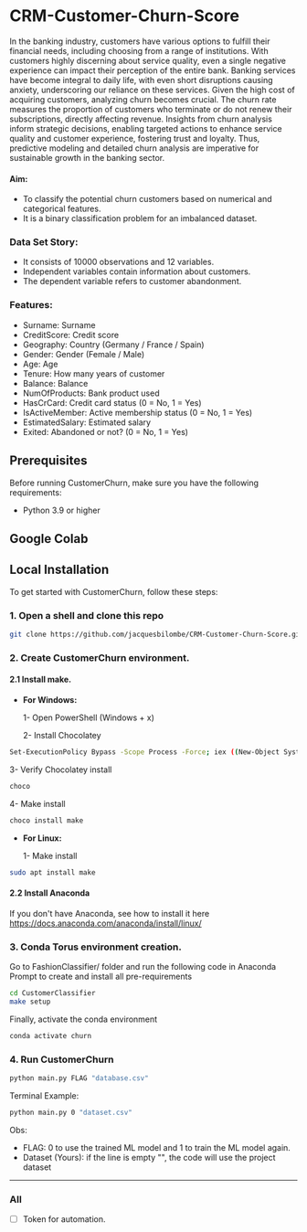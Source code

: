 # CRM-Customer-Churn-Score

In the banking industry, customers have various options to fulfill their financial needs, including choosing from a range of institutions. With customers highly discerning about service quality, even a single negative experience can impact their perception of the entire bank. Banking services have become integral to daily life, with even short disruptions causing anxiety, underscoring our reliance on these services. Given the high cost of acquiring customers, analyzing churn becomes crucial. The churn rate measures the proportion of customers who terminate or do not renew their subscriptions, directly affecting revenue. Insights from churn analysis inform strategic decisions, enabling targeted actions to enhance service quality and customer experience, fostering trust and loyalty. Thus, predictive modeling and detailed churn analysis are imperative for sustainable growth in the banking sector.

#### Aim:
- To classify the potential churn customers based on numerical and categorical features.
- It is a binary classification problem for an imbalanced dataset.

### Data Set Story:
- It consists of 10000 observations and 12 variables.
- Independent variables contain information about customers.
- The dependent variable refers to customer abandonment.

### Features:
- Surname: Surname
- CreditScore: Credit score
- Geography: Country (Germany / France / Spain)
- Gender: Gender (Female / Male)
- Age: Age
- Tenure: How many years of customer
- Balance: Balance
- NumOfProducts: Bank product used
- HasCrCard: Credit card status (0 = No, 1 = Yes)
- IsActiveMember: Active membership status (0 = No, 1 = Yes)
- EstimatedSalary: Estimated salary
- Exited: Abandoned or not? (0 = No, 1 = Yes)

## Prerequisites

Before running CustomerChurn, make sure you have the following requirements:

- Python 3.9 or higher
  

## Google Colab


## Local Installation

To get started with CustomerChurn, follow these steps:

### **1. Open a shell and clone this repo**

```bash
git clone https://github.com/jacquesbilombe/CRM-Customer-Churn-Score.git
```

### **2. Create CustomerChurn environment.**

#### **2.1 Install make.**
* **For Windows:**

  1- Open PowerShell (Windows + x)

  2- Install Chocolatey

```bash
Set-ExecutionPolicy Bypass -Scope Process -Force; iex ((New-Object System.Net.WebClient).DownloadString('https://community.chocolatey.org/install.ps1'))
```

  3- Verify Chocolatey install

```bash
choco
```

  4- Make install

```bash
choco install make
```

* **For Linux:**

  1- Make install

```bash
sudo apt install make
```

#### **2.2 Install Anaconda**
 
If you don't have Anaconda, see how to install it here https://docs.anaconda.com/anaconda/install/linux/

### **3. Conda Torus environment creation.**

Go to FashionClassifier/ folder and run the following code in Anaconda Prompt to create and install all pre-requirements

```bash
cd CustomerClassifier
make setup
```
Finally, activate the conda environment

```bash
conda activate churn
```
### **4. Run CustomerChurn**

```bash
python main.py FLAG "database.csv"
```

Terminal Example:

```bash
python main.py 0 "dataset.csv"
```

Obs: 
- FLAG: 0 to use the trained ML model and 1 to train the ML model again. 
- Dataset (Yours): if the line is empty "", the code will use the project dataset

------------
### All

- [ ] Token for automation.
